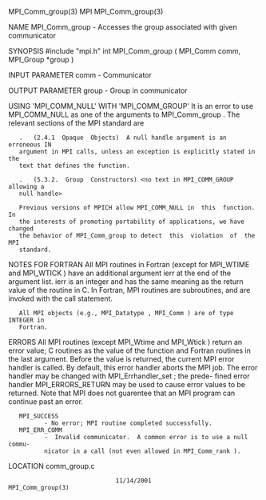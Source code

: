 MPI_Comm_group(3)                     MPI                    MPI_Comm_group(3)



NAME
       MPI_Comm_group -  Accesses the group associated with given communicator

SYNOPSIS
       #include "mpi.h"
       int MPI_Comm_group (
               MPI_Comm comm,
               MPI_Group *group )

INPUT PARAMETER
       comm   - Communicator


OUTPUT PARAMETER
       group  - Group in communicator


USING 'MPI_COMM_NULL' WITH 'MPI_COMM_GROUP'
       It is an error  to  use  MPI_COMM_NULL  as  one  of  the  arguments  to
       MPI_Comm_group .  The relevant sections of the MPI standard are

       .   (2.4.1  Opaque  Objects)  A null handle argument is an erroneous IN
       argument in MPI calls, unless an exception is explicitly stated in  the
       text that defines the function.

       .   (5.3.2.  Group  Constructors) <no text in MPI_COMM_GROUP allowing a
       null handle>

       Previous versions of MPICH allow MPI_COMM_NULL in  this  function.   In
       the interests of promoting portability of applications, we have changed
       the behavior of MPI_Comm_group to detect  this  violation  of  the  MPI
       standard.


NOTES FOR FORTRAN
       All  MPI routines in Fortran (except for MPI_WTIME and MPI_WTICK ) have
       an additional argument ierr at the end of the argument list.   ierr  is
       an  integer and has the same meaning as the return value of the routine
       in C.  In Fortran, MPI routines are subroutines, and are  invoked  with
       the call statement.

       All MPI objects (e.g., MPI_Datatype , MPI_Comm ) are of type INTEGER in
       Fortran.


ERRORS
       All MPI routines (except MPI_Wtime and  MPI_Wtick  )  return  an  error
       value;  C routines as the value of the function and Fortran routines in
       the last argument.  Before the value is returned, the current MPI error
       handler  is called.  By default, this error handler aborts the MPI job.
       The error handler may be changed with MPI_Errhandler_set ;  the  prede-
       fined error handler MPI_ERRORS_RETURN may be used to cause error values
       to be returned.  Note that MPI does not guarentee that an  MPI  program
       can continue past an error.

       MPI_SUCCESS
              - No error; MPI routine completed successfully.
       MPI_ERR_COMM
              -  Invalid communicator.  A common error is to use a null commu-
              nicator in a call (not even allowed in MPI_Comm_rank ).

LOCATION
       comm_group.c



                                  11/14/2001                 MPI_Comm_group(3)
